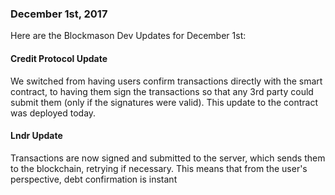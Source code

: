 ### December 1st, 2017

Here are the Blockmason Dev Updates for December 1st:

#### Credit Protocol Update
We switched from having users confirm transactions directly with the smart contract, to having them sign the transactions so that any 3rd party could submit them (only if the signatures were valid). This update to the contract was deployed today.

#### Lndr Update
Transactions are now signed and submitted to the server, which sends them to the blockchain, retrying if necessary. This means that from the user's perspective, debt confirmation is instant
